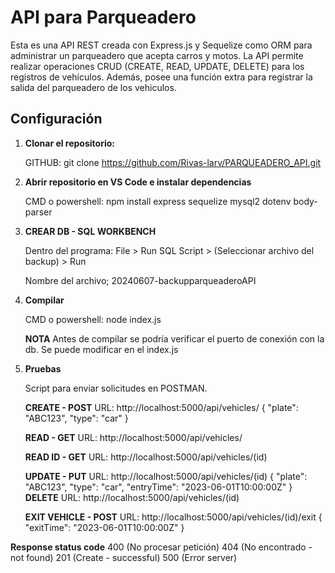 # API para Parqueadero

Esta es una API REST creada con Express.js y Sequelize como ORM para administrar un parqueadero que acepta carros y motos. La API permite realizar operaciones CRUD (CREATE, READ, UPDATE, DELETE) para los registros de vehículos. Además, posee una función extra para registrar la salida del parqueadero de los vehiculos.

## Configuración

1. **Clonar el repositorio:**

   GITHUB:
   git clone https://github.com/Rivas-larv/PARQUEADERO_API.git

2. **Abrir repositorio en VS Code e instalar dependencias**

   CMD o powershell:
   npm install express sequelize mysql2 dotenv body-parser

3. **CREAR DB - SQL WORKBENCH**

   Dentro del programa:
   File > Run SQL Script > (Seleccionar archivo del backup) > Run

   Nombre del archivo; 20240607-backupparqueaderoAPI

4. **Compilar**

   CMD o powershell:
   node index.js

   **NOTA**
   Antes de compilar se podría verificar el puerto de conexión con la db. Se puede modificar en el index.js

5. **Pruebas**

   Script para enviar solicitudes en POSTMAN.

   **CREATE - POST**
   URL: http://localhost:5000/api/vehicles/
   {
   "plate": "ABC123",
   "type": "car"
   }

   **READ - GET**
   URL: http://localhost:5000/api/vehicles/

   **READ ID - GET**
   URL: http://localhost:5000/api/vehicles/(id)

   **UPDATE - PUT**
   URL: http://localhost:5000/api/vehicles/(id)
   {
   "plate": "ABC123",
   "type": "car",
   "entryTime": "2023-06-01T10:00:00Z"
   }
   **DELETE**
   URL: http://localhost:5000/api/vehicles/(id)

   **EXIT VEHICLE - POST**
   URL: http://localhost:5000/api/vehicles/(id)/exit
   {
   "exitTime": "2023-06-01T10:00:00Z"
   }

**Response status code**
400 (No procesar petición)
404 (No encontrado - not found)
201 (Create - successful)
500 (Error server)
